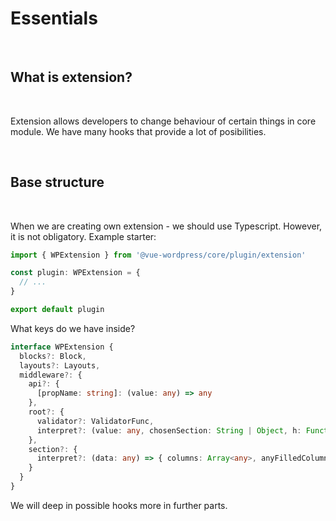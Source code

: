 # Essentials

<br>

## What is extension?

<br>

Extension allows developers to change behaviour of certain things in core module. We have many hooks that provide a lot of posibilities.

<br>

## Base structure

<br>

When we are creating own extension - we should use Typescript. However, it is not obligatory. Example starter:

```ts
import { WPExtension } from '@vue-wordpress/core/plugin/extension'

const plugin: WPExtension = {
  // ...
}

export default plugin
```

What keys do we have inside?
```ts
interface WPExtension {
  blocks?: Block,
  layouts?: Layouts,
  middleware?: {
    api?: {
      [propName: string]: (value: any) => any
    },
    root?: {
      validator?: ValidatorFunc,
      interpret?: (value: any, chosenSection: String | Object, h: Function) => Array<any>
    },
    section?: {
      interpret?: (data: any) => { columns: Array<any>, anyFilledColumn: Boolean, columnAmount: Number }
    }
  }
}
```

We will deep in possible hooks more in further parts.